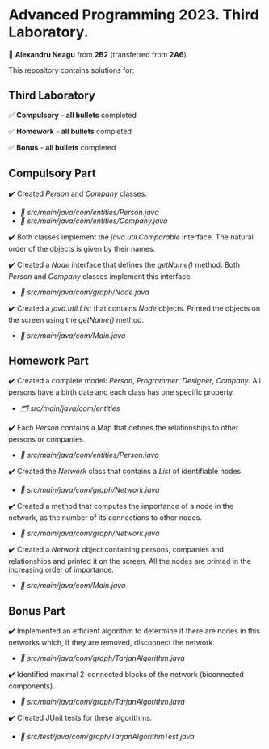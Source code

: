 # Advanced Programming 2023. Third Laboratory.

:adult: **Alexandru Neagu** from **2B2** (transferred from **2A6**).

This repository contains solutions for:

## Third Laboratory ##

:white_check_mark: **Compulsory** - **all bullets** completed

:white_check_mark: **Homework** - **all bullets** completed

:white_check_mark: **Bonus** - **all bullets** completed

## Compulsory Part ##

:heavy_check_mark: Created _Person_ and _Company_ classes.
  - _:file_folder: src/main/java/com/entities/Person.java_
  - _:file_folder: src/main/java/com/entities/Company.java_

:heavy_check_mark: Both classes implement the _java.util.Comparable_ interface. The natural order of the objects is given by their names.

:heavy_check_mark: Created a _Node_ interface that defines the _getName()_ method. Both _Person_ and _Company_ classes implement this interface.
- _:file_folder: src/main/java/com/graph/Node.java_

:heavy_check_mark: Created a _java.util.List_ that contains _Node_ objects. Printed the objects on the screen using the _getName()_ method.
- _:file_folder: src/main/java/com/Main.java_
  
## Homework Part ##

:heavy_check_mark: Created a complete model: _Person_, _Programmer_, _Designer_, _Company_. All persons have a birth date and each class has one specific property.
  - _:card_index_dividers: src/main/java/com/entities_

:heavy_check_mark: Each _Person_ contains a Map that defines the relationships to other persons or companies.
  - _:file_folder: src/main/java/com/entities/Person.java_
  
:heavy_check_mark: Created the _Network_ class that contains a _List_ of identifiable nodes.
  - _:file_folder: src/main/java/com/graph/Network.java_

:heavy_check_mark: Created a method that computes the importance of a node in the network, as the number of its connections to other nodes.
  - _:file_folder: src/main/java/com/graph/Network.java_
  
:heavy_check_mark: Created a _Network_ object containing persons, companies and relationships and printed it on the screen. All the nodes are printed in the increasing order of importance.
  - _:file_folder: src/main/java/com/Main.java_

## Bonus Part ##

:heavy_check_mark: Implemented an efficient algorithm to determine if there are nodes in this networks which, if they are removed, disconnect the network.
  - _:file_folder: src/main/java/com/graph/TarjanAlgorithm.java_

:heavy_check_mark: Identified maximal 2-connected blocks of the network (biconnected components).
  - _:file_folder: src/main/java/com/graph/TarjanAlgorithm.java_

:heavy_check_mark: Created JUnit tests for these algorithms.
  - _:file_folder: src/test/java/com/graph/TarjanAlgorithmTest.java_
